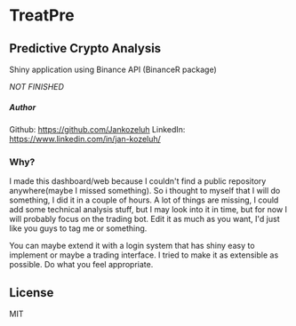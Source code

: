 # TreatPre
## Predictive Crypto Analysis

Shiny application using Binance API (BinanceR package)

_NOT FINISHED_

##### Author
Github: <https://github.com/Jankozeluh>
LinkedIn: <https://www.linkedin.com/in/jan-kozeluh/>

### Why?

I made this dashboard/web because I couldn\'t find a public repository anywhere(maybe I missed something).
So i thought to myself that I will do something, I did it in a couple of hours. A lot of things are missing, I could add some technical analysis stuff, but I may look into it in time, but for now I will probably focus on the trading bot. Edit it as much as you want, I\'d just like you guys to tag me or something.
         
You can maybe extend it with a login system that has shiny easy to implement or maybe a trading interface. I tried to make it as extensible as possible. Do what you feel appropriate.

## License
MIT
